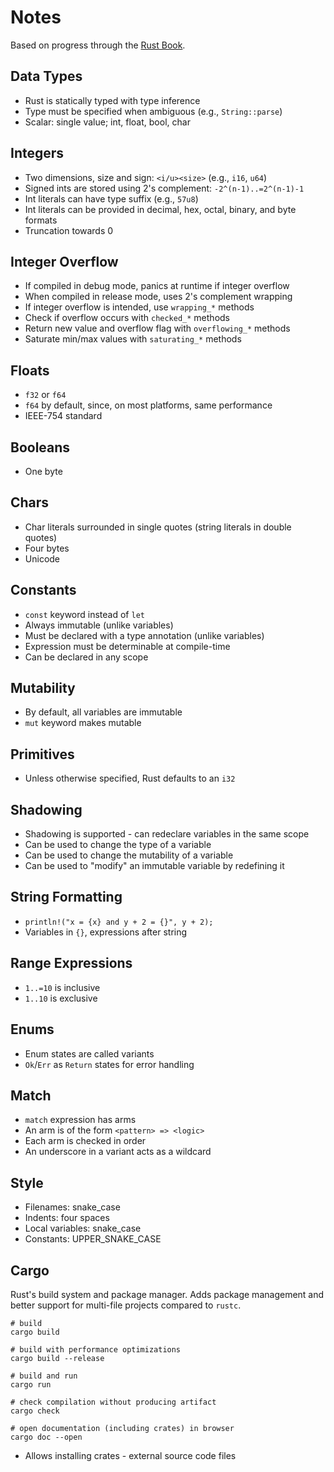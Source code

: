 # Notes

Based on progress through the [Rust Book](https://doc.rust-lang.org/book/).

## Data Types

- Rust is statically typed with type inference
- Type must be specified when ambiguous (e.g., `String::parse`)
- Scalar: single value; int, float, bool, char

## Integers

- Two dimensions, size and sign: `<i/u><size>` (e.g., `i16`, `u64`)
- Signed ints are stored using 2's complement: `-2^(n-1)..=2^(n-1)-1`
- Int literals can have type suffix (e.g., `57u8`)
- Int literals can be provided in decimal, hex, octal, binary, and byte formats
- Truncation towards 0

## Integer Overflow

- If compiled in debug mode, panics at runtime if integer overflow
- When compiled in release mode, uses 2's complement wrapping
- If integer overflow is intended, use `wrapping_*` methods
- Check if overflow occurs with `checked_*` methods
- Return new value and overflow flag with `overflowing_*` methods
- Saturate min/max values with `saturating_*` methods

## Floats

- `f32` or `f64`
- `f64` by default, since, on most platforms, same performance
- IEEE-754 standard

## Booleans

- One byte

## Chars

- Char literals surrounded in single quotes (string literals in double quotes)
- Four bytes
- Unicode

## Constants

- `const` keyword instead of `let`
- Always immutable (unlike variables)
- Must be declared with a type annotation (unlike variables)
- Expression must be determinable at compile-time
- Can be declared in any scope

## Mutability

- By default, all variables are immutable
- `mut` keyword makes mutable

## Primitives

- Unless otherwise specified, Rust defaults to an `i32`

## Shadowing

- Shadowing is supported - can redeclare variables in the same scope
- Can be used to change the type of a variable
- Can be used to change the mutability of a variable
- Can be used to "modify" an immutable variable by redefining it

## String Formatting

- `println!("x = {x} and y + 2 = {}", y + 2);`
- Variables in `{}`, expressions after string

## Range Expressions

- `1..=10` is inclusive
- `1..10` is exclusive

## Enums

- Enum states are called variants
- `Ok`/`Err` as `Return` states for error handling

## Match

- `match` expression has arms
- An arm is of the form `<pattern> => <logic>`
- Each arm is checked in order
- An underscore in a variant acts as a wildcard

## Style

- Filenames: snake_case
- Indents: four spaces
- Local variables: snake_case
- Constants: UPPER_SNAKE_CASE

## Cargo

Rust's build system and package manager. Adds package management
and better support for multi-file projects compared to `rustc`.

```shell
# build
cargo build

# build with performance optimizations
cargo build --release

# build and run
cargo run

# check compilation without producing artifact
cargo check

# open documentation (including crates) in browser
cargo doc --open
```

- Allows installing crates - external source code files

